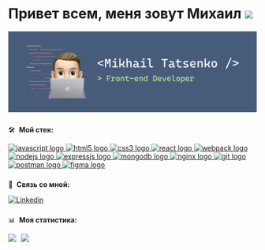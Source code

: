 # Привет всем, меня зовут Михаил <picture><img src="https://media.giphy.com/media/hvRJCLFzcasrR4ia7z/giphy.gif" width="5%"></picture>

<picture><img src="https://raw.githubusercontent.com/tatsenko-m/tatsenko-m/main/gh-banner-image.png" alt="banner that says Mikhail Tatsenko - Front-end Developer"></picture>

###

🛠️ &nbsp;**Мой стек:**
<div align="left">
  <a href="https://developer.mozilla.org/en-US/docs/Web/JavaScript" target="_blank" rel="noreferrer">
    <img src="https://cdn.jsdelivr.net/gh/devicons/devicon/icons/javascript/javascript-original.svg" height="30" width="42" alt="javascript logo"  />
  </a>
  <a href="https://www.w3.org/html/" target="_blank" rel="noreferrer">
    <img src="https://cdn.jsdelivr.net/gh/devicons/devicon/icons/html5/html5-original.svg" height="30" width="42" alt="html5 logo"  />
  </a>
  <a href="https://www.w3schools.com/css/" target="_blank" rel="noreferrer">
    <img src="https://cdn.jsdelivr.net/gh/devicons/devicon/icons/css3/css3-original.svg" height="30" width="42" alt="css3 logo"  />
  </a>
  <a href="https://reactjs.org/" target="_blank" rel="noreferrer">
    <img src="https://cdn.jsdelivr.net/gh/devicons/devicon/icons/react/react-original.svg" height="30" width="42" alt="react logo"  />
  </a>
  <a href="https://webpack.js.org" target="_blank" rel="noreferrer">
    <img src="https://cdn.jsdelivr.net/gh/devicons/devicon/icons/webpack/webpack-original.svg" height="30" width="42" alt="webpack logo"  />
  </a>
  <a href="https://nodejs.org" target="_blank" rel="noreferrer">
    <img src="https://cdn.jsdelivr.net/gh/devicons/devicon/icons/nodejs/nodejs-original.svg" height="30" width="42" alt="nodejs logo"  />
  </a>
  <a href="https://expressjs.com/" target="_blank" rel="noreferrer">
    <img src="https://icongr.am/devicon/express-original.svg" height="30" width="42" alt="expressjs logo"  />
  </a>
  <a href="https://www.mongodb.com/" target="_blank" rel="noreferrer">
    <img src="https://icongr.am/devicon/mongodb-original-wordmark.svg" height="30" width="42" alt="mongodb logo"  />
  </a>
  <a href="https://nginx.org/" target="_blank" rel="noreferrer">
    <img src="https://icongr.am/devicon/nginx-original.svg" height="30" width="42" alt="nginx logo"  />
  </a>
  <a href="https://git-scm.com/" target="_blank" rel="noreferrer">
    <img src="https://cdn.jsdelivr.net/gh/devicons/devicon/icons/git/git-original.svg" height="30" width="42" alt="git logo"  />
  </a>
  <a href="https://www.postman.com/" target="_blank" rel="noreferrer">
    <img src="https://icon.icepanel.io/Technology/svg/Postman.svg" height="30" width="42" alt="postman logo"  />
  </a>
  <a href="https://www.figma.com/" target="_blank" rel="noreferrer">
    <img src="https://icon.icepanel.io/Technology/svg/Figma.svg" height="30" width="42" alt="figma logo"  />
  </a>
</div>

###

🔗 &nbsp;**Связь со мной:**
<div align="left">
  <a href="https://www.linkedin.com/in/mikhail-tatsenko/"><img src="https://img.shields.io/badge/linkedin-%230077B5.svg?style=for-the-badge&logo=linkedin&logoColor=white" alt="Linkedin"></a>
</div>

###

📊 &nbsp;**Моя статистика:**
<div>
<a href="https://github-readme-stats-sigma-five.vercel.app/api?username=tatsenko-m&hide=contribs&show_icons=true">
  <img  align="left" height="130" style="margin-right: 10px" src="https://github-readme-stats-sigma-five.vercel.app/api?username=tatsenko-m&hide=contribs&show_icons=true" />
</a>
<a href="https://github-readme-stats-sigma-five.vercel.app/api/top-langs/?username=tatsenko-m&layout=compact">
  <img align="left" height="130" src="https://github-readme-stats-sigma-five.vercel.app/api/top-langs/?username=tatsenko-m&layout=compact" />
</a>
</div>
